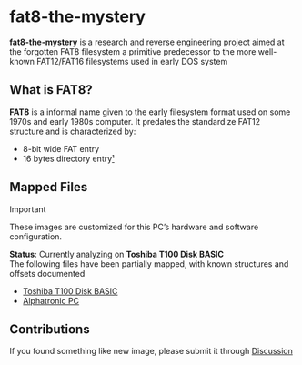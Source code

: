 # fat8-the-mystery
**fat8-the-mystery** is a research and reverse engineering project aimed at the forgotten FAT8 filesystem a primitive predecessor to the more well-known FAT12/FAT16 filesystems used in early DOS system

## What is FAT8?
**FAT8** is a informal name given to the early filesystem format used on some 1970s and early 1980s computer. It predates the standardize FAT12 structure and is characterized by:

- 8-bit wide FAT entry
- 16 bytes directory entry[¹](#references)

## Mapped Files
> [!IMPORTANT]  
> These images are customized for this PC’s hardware and software configuration.      

**Status**: Currently analyzing on **Toshiba T100 Disk BASIC**   
The following files have been partially mapped, with known structures and offsets documented
- [Toshiba T100 Disk BASIC](./docs/TDISKBASIC.md)
- [Alphatronic PC](./docs/Alphatronic.md)

## Contributions
If you found something like new image, please submit it through [Discussion](https://github.com/binaryfox0/fat8-the-mystery/discussions)